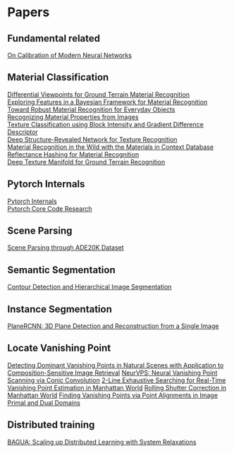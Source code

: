 # Papers 

## Fundamental related
[On Calibration of Modern Neural Networks](https://arxiv.org/pdf/1706.04599.pdf)  

## Material Classification
[Differential Viewpoints for Ground Terrain Material Recognition](https://arxiv.org/pdf/2009.11072v1.pdf)  
[Exploring Features in a Bayesian Framework for Material Recognition](http://people.csail.mit.edu/celiu/CVPR2010/maltRecogCVPR10.pdf)  
[Toward Robust Material Recognition for Everyday Objects](https://homes.cs.washington.edu/~xren/publication/hu-bmvc11-material.pdf)  
[Recognizing Material Properties from Images](https://arxiv.org/pdf/1801.03127.pdf)  
[Texture Classification using Block Intensity and Gradient Difference Descriptor](https://arxiv.org/pdf/2002.01154.pdf)  
[Deep Structure-Revealed Network for Texture Recognition](https://openaccess.thecvf.com/content_CVPR_2020/papers/Zhai_Deep_Structure-Revealed_Network_for_Texture_Recognition_CVPR_2020_paper.pdf)  
[Material Recognition in the Wild with the Materials in Context Database](https://citeseerx.ist.psu.edu/viewdoc/download?doi=10.1.1.837.3477&rep=rep1&type=pdf)  
[Reflectance Hashing for Material Recognition](https://www.cv-foundation.org/openaccess/content_cvpr_2015/papers/Zhang_Reflectance_Hashing_for_2015_CVPR_paper.pdf)  
[Deep Texture Manifold for Ground Terrain Recognition](https://openaccess.thecvf.com/content_cvpr_2018/papers/Xue_Deep_Texture_Manifold_CVPR_2018_paper.pdf)  

## Pytorch Internals
[Pytorch Internals](http://blog.ezyang.com/2019/05/pytorch-internals/)  
[Pytorch Core Code Research](https://www.miracleyoo.com/2019/12/11/Pytorch-Core-Code-Research/)

## Scene Parsing
[Scene Parsing through ADE20K Dataset](http://people.csail.mit.edu/bzhou/publication/scene-parse-camera-ready.pdf)

## Semantic Segmentation
[Contour Detection and Hierarchical Image Segmentation](https://www2.eecs.berkeley.edu/Research/Projects/CS/vision/grouping/resources.html)

## Instance Segmentation
[PlaneRCNN: 3D Plane Detection and Reconstruction from a Single Image](https://arxiv.org/pdf/1812.04072.pdf)

## Locate Vanishing Point
[Detecting Dominant Vanishing Points in Natural
Scenes with Application to Composition-Sensitive
Image Retrieval](https://arxiv.org/pdf/1608.04267.pdf)
[NeurVPS: Neural Vanishing Point Scanning via Conic Convolution](https://arxiv.org/pdf/1910.06316.pdf)
[2-Line Exhaustive Searching for Real-Time Vanishing Point Estimation in Manhattan World](https://xiaohulugo.github.io/papers/Vanishing_Point_Detection_WACV2017.pdf)
[Rolling Shutter Correction in Manhattan World](https://openaccess.thecvf.com/content_ICCV_2017/papers/Purkait_Rolling_Shutter_Correction_ICCV_2017_paper.pdf)
[Finding Vanishing Points via Point Alignments in Image Primal and Dual Domains](https://openaccess.thecvf.com/content_cvpr_2014/papers/Lezama_Finding_Vanishing_Points_2014_CVPR_paper.pdf)

## Distributed training
[BAGUA: Scaling up Distributed Learning with System Relaxations](https://arxiv.org/pdf/2107.01499.pdf)
